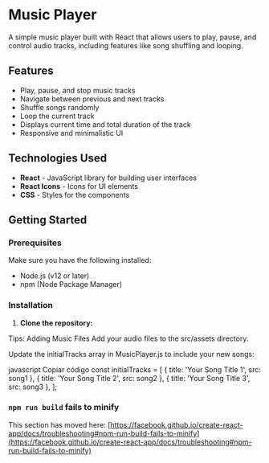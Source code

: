 # Music Player

A simple music player built with React that allows users to play, pause, and control audio tracks, including features like song shuffling and looping.

## Features

- Play, pause, and stop music tracks
- Navigate between previous and next tracks
- Shuffle songs randomly
- Loop the current track
- Displays current time and total duration of the track
- Responsive and minimalistic UI

## Technologies Used

- **React** - JavaScript library for building user interfaces
- **React Icons** - Icons for UI elements
- **CSS** - Styles for the components

## Getting Started

### Prerequisites

Make sure you have the following installed:

- Node.js (v12 or later)
- npm (Node Package Manager)

### Installation

1. **Clone the repository:**




Tips:
Adding Music Files
Add your audio files to the src/assets directory.

Update the initialTracks array in MusicPlayer.js to include your new songs:

javascript
Copiar código
const initialTracks = [
    { title: 'Your Song Title 1', src: song1 },
    { title: 'Your Song Title 2', src: song2 },
    { title: 'Your Song Title 3', src: song3 },
];


### `npm run build` fails to minify

This section has moved here: [https://facebook.github.io/create-react-app/docs/troubleshooting#npm-run-build-fails-to-minify](https://facebook.github.io/create-react-app/docs/troubleshooting#npm-run-build-fails-to-minify)
